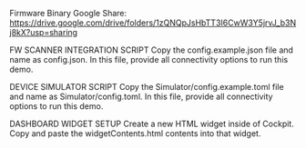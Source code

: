 Firmware Binary Google Share: 
https://drive.google.com/drive/folders/1zQNQpJsHbTT3I6CwW3Y5jrvJ_b3Nj8kX?usp=sharing

FW SCANNER INTEGRATION SCRIPT
Copy the config.example.json file and name as config.json.  In this file, provide all connectivity options to run this demo.

DEVICE SIMULATOR SCRIPT
Copy the Simulator/config.example.toml file and name as Simulator/config.toml.  In this file, provide all connectivity options to run this demo.

DASHBOARD WIDGET SETUP
Create a new HTML widget inside of Cockpit.  
Copy and paste the widgetContents.html contents into that widget.